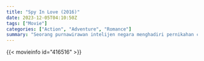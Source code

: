 ```yaml
---
title: "Spy In Love (2016)"
date: 2023-12-05T04:10:50Z
tags: ["Movie"]
categories: ["Action", "Adventure", "Romance"]
summary: "Seorang purnawirawan intelijen negara menghadiri pernikahan cucunya bukan tanpa sebab. Dia sedang menyelidiki hilangnya pesawat Malaysia yang dibajak. Tak sadar perbuatannya telah menggagalkan rencana pernikahan sang Putra dan..."
---
```


<mux-player stream-type="on-demand"
src="https://kp3d-my.sharepoint.com/personal/ryoo_kp3d_onmicrosoft_com/_layouts/15/download.aspx?share=EWr_6c0A6QNJsGsMHoUMPGoB-3_QyrFrQ0GnR5BWjtWOww" prefer-playback="mse" controls>

</mux-player>


{{< movieinfo id="416516" >}}

<script src="https://cdn.jsdelivr.net/npm/@mux/mux-player"></script>

 <script type="application/ld+json ">
{
"@context": "https://schema.org/",
"@type": "VideoObject",
"name": "Spy In Love (2016)",
"contentUrl": "https://stream.mux.com/OM8wcmSbTiYL02wnni2iZIECfrd8ckDyVKclNU02rtlnQ.m3u8",
"thumbnailUrl": "https://www.themoviedb.org/t/p/original/bVqQBbAoyplwzwPuHyCS2O5ibTt.jpg?width=314&fit_mode=preserve&time=25",
"uploadDate": "2023-12-05T04:10:50Z",
}

</script>